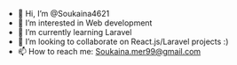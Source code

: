 - 👋 Hi, I’m @Soukaina4621
- 👀 I’m interested in Web development
- 🌱 I’m currently learning Laravel
- 💞️ I’m looking to collaborate on React.js/Laravel projects :)
- 📫 How to reach me: Soukaina.mer99@gmail.com

<!---
Soukaina4621/Soukaina4621 is a ✨ special ✨ repository because its `README.md` (this file) appears on your GitHub profile.
You can click the Preview link to take a look at your changes.
--->
